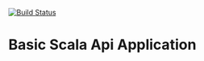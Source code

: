 [![Build Status](https://travis-ci.org/marky-mark/play-basic.svg?branch=master)](https://ravis-ci.org/marky-mark/play-basic)

Basic Scala Api Application
============================


